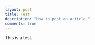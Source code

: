 ```yaml
---
layout: post
title: Test
description: "How to post an article."
comments: true
---
```


This is a test.
